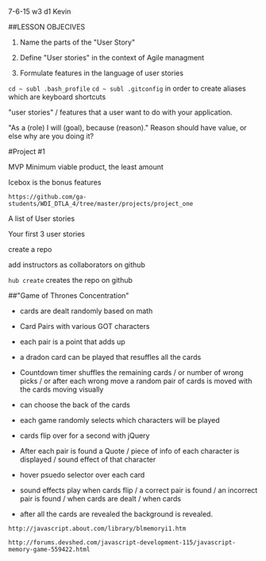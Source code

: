 7-6-15 w3 d1 Kevin

##LESSON OBJECIVES
1) Name the parts of the "User Story"

2) Define "User stories" in the context of Agile managment

3) Formulate features in the language of user stories

`cd ~ subl .bash_profile`
`cd ~ subl .gitconfig` 
in order to create aliases which are keyboard shortcuts

"user stories" / features that a user want to do with your application.  

"As a (role) I will (goal), because (reason)."  Reason should have value, or else why are you doing it? 



#Project #1

MVP Minimum viable product, the least amount

Icebox is the bonus features

`https://github.com/ga-students/WDI_DTLA_4/tree/master/projects/project_one`

A list of User stories

Your first 3 user stories

create a repo

add instructors as collaborators on github

`hub create` creates the repo on github

##"Game of Thrones Concentration"

- cards are dealt randomly based on math 

- Card Pairs with various GOT characters 

- each pair is a point that adds up

- a dradon card can be played that resuffles all the cards

- Countdown timer shuffles the remaining cards / or number of wrong picks / or after each wrong move a random pair of cards is moved with the cards moving visually

- can choose the back of the cards

- each game randomly selects which characters will be played

- cards flip over for a second with jQuery

- After each pair is found a Quote / piece of info of each character is displayed / sound effect of that character

- hover psuedo selector over each card

- sound effects play when cards flip / a correct pair is found / an incorrect pair is found / when cards are dealt / when cards 

- after all the cards are revealed the background is revealed.

`http://javascript.about.com/library/blmemoryi1.htm`

`http://forums.devshed.com/javascript-development-115/javascript-memory-game-559422.html`




